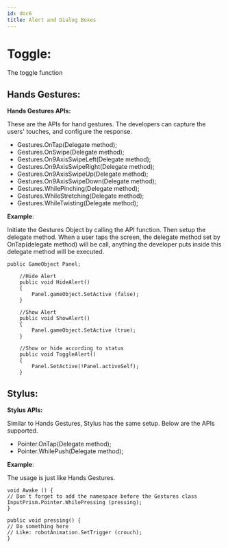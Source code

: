 ```yaml
---
id: doc6
title: Alert and Dialog Boxes
---
```


# Toggle: 

The toggle function 

## Hands Gestures:

**Hands Gestures APIs:**

These are the APIs for hand gestures. The developers can capture the users' touches, and configure the response.

- Gestures.OnTap(Delegate method);
- Gestures.OnSwipe(Delegate method);
- Gestures.On9AxisSwipeLeft(Delegate method);
- Gestures.On9AxisSwipeRight(Delegate method);
- Gestures.On9AxisSwipeUp(Delegate method);
- Gestures.On9AxisSwipeDown(Delegate method);
- Gestures.WhilePinching(Delegate method);
- Gestures.WhileStretching(Delegate method);
- Gestures.WhileTwisting(Delegate method);

**Example**:

Initiate the Gestures Object by calling the API function. Then setup the delegate method. When a user taps the screen, the delegate method set by OnTap(delegate method) will be call, anything the developer puts inside this delegate method will be executed.

~~~~
public GameObject Panel; 

	//Hide Alert
	public void HideAlert()
	{
		Panel.gameObject.SetActive (false);
	}

	//Show Alert
	public void ShowAlert()
	{
		Panel.gameObject.SetActive (true);
	}

	//Show or hide according to status 
	public void ToggleAlert()
	{
		Panel.SetActive(!Panel.activeSelf);
	}
~~~~

## Stylus:
**Stylus APIs:**

Similar to Hands Gestures, Stylus has the same setup. Below are the APIs supported.

- Pointer.OnTap(Delegate method);
- Pointer.WhilePush(Delegate method);

**Example**:

The usage is just like Hands Gestures.
~~~~
void Awake () {
// Don`t forget to add the namespace before the Gestures class
InputPrism.Pointer.WhilePressing (pressing);
}

public void pressing() {
// Do something here
// Like: robotAnimation.SetTrigger (crouch);
}
~~~~
